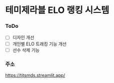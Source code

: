 # 테미제라블 ELO 랭킹 시스템

### ToDo
- [ ] 디자인 개선
- [ ] 개인별 ELO 트래킹 기능 개선
- [ ] 선수 삭제 기능
  
### 주소
https://tjtsmds.streamlit.app/
